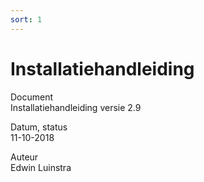```yaml
---
sort: 1
---
```


# Installatiehandleiding

Document  
Installatiehandleiding versie 2.9

Datum, status  
11-10-2018

Auteur  
Edwin Luinstra 
